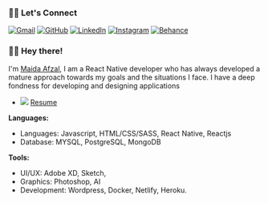 ### 🙋‍♀️ Let's Connect
<p align="left">
	<a href="mailto:mydafzal@protonmail.com"><img src="https://img.icons8.com/bubbles/50/000000/apple-mail.png" alt="Gmail"/></a>
	<a href="https://github.com/mydafzal"><img src="https://img.icons8.com/bubbles/50/000000/github.png" alt="GitHub"/></a>
	<a href="https://www.linkedin.com/in/mydafzal/"><img src="https://img.icons8.com/bubbles/50/000000/linkedin.png" alt="LinkedIn"/></a>
	<a href="https://instagram.com/maidaNsiddique"><img src="https://img.icons8.com/bubbles/50/000000/instagram.png" alt="Instagram"/></a>
	<a href="https://www.behance.net/mydafzal"><img src="https://img.icons8.com/bubbles/50/000000/behance.png" alt="Behance"/></a>
</p>

### 👋🏻 Hey there!  

I'm [Maida Afzal](https://maidaportfolio.netlify.app/), I am a React Native developer who has always developed a mature approach towards my goals and the situations I face. I have a deep fondness for developing and designing applications
- <img src="https://img.icons8.com/external-itim2101-flat-itim2101/34/000000/external-resume-human-resource-itim2101-flat-itim2101.png"/> [Resume](https://drive.google.com/file/d/1sq8eXcSfbHP54JxLogm_hBwr3NMKUS-G/view?usp=sharing)

**Languages:**
- Languages: Javascript, HTML/CSS/SASS, React Native, Reactjs
- Database: MYSQL, PostgreSQL, MongoDB

**Tools:**
- UI/UX: Adobe XD, Sketch,
- Graphics: Photoshop, AI
- Development: Wordpress, Docker, Netlify, Heroku.






